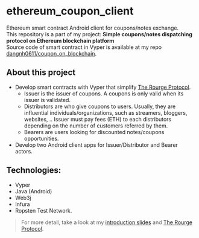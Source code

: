 # ethereum_coupon_client
Ethereum smart contract Android client for coupons/notes exchange.  
This repository is a part of my project: **Simple coupons/notes dispatching protocol on Ethereum blockchain platform**   
Source code of smart contract in Vyper is available at my repo [dangnh0611/coupon_on_blockchain](https://github.com/dangnh0611/coupon_on_blockchain). 

## About this project
- Develop smart contracts with Vyper that simplify [The Rourge Protocol](https://rouge.network).
    - Issuer is the issuer of coupons. A coupons is only valid when its issuer is validated.
    - Distributors are who give coupons to users. Usually, they are influential individuals/organizations, such as streamers, bloggers, websites, .. Issuer must pay fees (ETH) to each distributors depending on the number of customers referred by them.
    - Bearers are users looking for discounted notes/coupons opportunities.
- Develop two Android client apps for Issuer/Distributor and Bearer actors.
## Technologies: 
- Vyper
- Java (Android)
- Web3j
- Infura
- Ropsten Test Network.


>For more detail, take a look at my [introduction slides](./intro.pdf) and [The Rourge Protocol](https://rouge.network).


